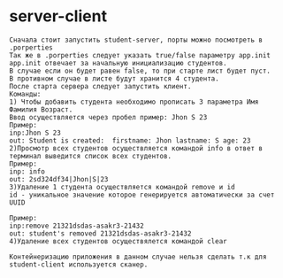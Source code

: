 # server-client
    Сначала стоит запустить student-server, порты можно посмотреть в .porperties
    Так же в .porperties следует указать true/false параметру app.init
    app.init отвечает за начальную инициализацию студентов. 
    В случае если он будет равен false, то при старте лист будет пуст.
    В противном случае в листе будут хранится 4 студента.
    После старта сервера следует запустить клиент.
    Команды:
    1) Чтобы добавить студента необходимо прописать 3 параметра Имя Фамилия Возраст.
    Ввод осуществляется через пробел пример: Jhon S 23
    Пример:
    inp:Jhon S 23
    out: Student is created:  firstname: Jhon lastname: S age: 23
    2)Просмотр всех студентов осуществляется командой info в ответ в терминал выведится список всех студентов.
    Пример: 
    inp: info
    out: 2sd324df34|Jhon|S|23
    3)Удаление 1 студента осуществляется командой remove и id 
    id - уникальное значение которое генерируется автоматически за счет UUID
    
    Пример:
    inp:remove 21321dsdas-asakr3-21432
    out: student's removed 21321dsdas-asakr3-21432
    4)Удаление всех студентов осуществялется командой clear
    
    Контейнеризацию приложения в данном случае нельзя сделать т.к для student-client используется сканер.
